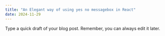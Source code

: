 ```yaml
---
title: "An Elegant way of using yes no messagebox in React"
date: 2024-11-29
---
```


Type a quick draft of your blog post. Remember, you can always edit it later.
